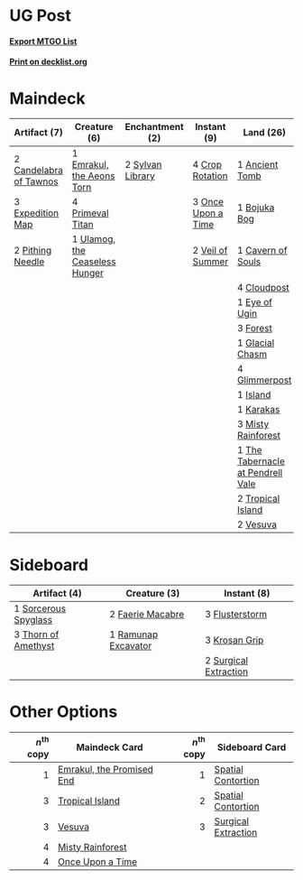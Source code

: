 # UG Post

#### [Export MTGO List](../collection/UG%20Post/UG%20Post.txt)
#### [Print on decklist.org](http://decklist.org/?deckmain=1%09Ancient%20Tomb%0A1%09Bojuka%20Bog%0A2%09Candelabra%20of%20Tawnos%0A1%09Cavern%20of%20Souls%0A4%09Cloudpost%0A4%09Crop%20Rotation%0A1%09Emrakul,%20the%20Aeons%20Torn%0A3%09Expedition%20Map%0A1%09Eye%20of%20Ugin%0A3%09Forest%0A1%09Glacial%20Chasm%0A4%09Glimmerpost%0A1%09Island%0A1%09Karakas%0A3%09Misty%20Rainforest%0A3%09Once%20Upon%20a%20Time%0A2%09Pithing%20Needle%0A4%09Ponder%0A4%09Primeval%20Titan%0A4%09Show%20and%20Tell%0A2%09Sylvan%20Library%0A1%09The%20Tabernacle%20at%20Pendrell%20Vale%0A2%09Tropical%20Island%0A2%09Ugin,%20the%20Spirit%20Dragon%0A1%09Ulamog,%20the%20Ceaseless%20Hunger%0A2%09Veil%20of%20Summer%0A2%09Vesuva&deckside=2%09Faerie%20Macabre%0A3%09Flusterstorm%0A3%09Krosan%20Grip%0A1%09Ramunap%20Excavator%0A1%09Sorcerous%20Spyglass%0A2%09Surgical%20Extraction%0A3%09Thorn%20of%20Amethyst)
# Maindeck

|                                         Artifact (7)                                         |                                              Creature (6)                                               |                                     Enchantment (2)                                     |                                         Instant (9)                                         |                                                Land (26)                                                 |                                          Planeswalker (2)                                          |                                       Sorcery (8)                                        |
|----------------------------------------------------------------------------------------------|---------------------------------------------------------------------------------------------------------|-----------------------------------------------------------------------------------------|---------------------------------------------------------------------------------------------|----------------------------------------------------------------------------------------------------------|----------------------------------------------------------------------------------------------------|------------------------------------------------------------------------------------------|
|2 [Candelabra of Tawnos](http://gatherer.wizards.com/Pages/Card/Details.aspx?multiverseid=999)|1 [Emrakul, the Aeons Torn](http://gatherer.wizards.com/Pages/Card/Details.aspx?multiverseid=397905)     |2 [Sylvan Library](http://gatherer.wizards.com/Pages/Card/Details.aspx?multiverseid=2240)|4 [Crop Rotation](http://gatherer.wizards.com/Pages/Card/Details.aspx?multiverseid=417430)   |1 [Ancient Tomb](http://gatherer.wizards.com/Pages/Card/Details.aspx?multiverseid=409567)                 |2 [Ugin, the Spirit Dragon](http://gatherer.wizards.com/Pages/Card/Details.aspx?multiverseid=391948)|4 [Ponder](http://gatherer.wizards.com/Pages/Card/Details.aspx?multiverseid=451051)       |
|3 [Expedition Map](http://gatherer.wizards.com/Pages/Card/Details.aspx?multiverseid=397742)   |4 [Primeval Titan](http://gatherer.wizards.com/Pages/Card/Details.aspx?multiverseid=438749)              |                                                                                         |3 [Once Upon a Time](http://gatherer.wizards.com/Pages/Card/Details.aspx?multiverseid=473131)|1 [Bojuka Bog](http://gatherer.wizards.com/Pages/Card/Details.aspx?multiverseid=376269)                   |                                                                                                    |4 [Show and Tell](http://gatherer.wizards.com/Pages/Card/Details.aspx?multiverseid=416878)|
|2 [Pithing Needle](http://gatherer.wizards.com/Pages/Card/Details.aspx?multiverseid=129526)   |1 [Ulamog, the Ceaseless Hunger](http://gatherer.wizards.com/Pages/Card/Details.aspx?multiverseid=402079)|                                                                                         |2 [Veil of Summer](http://gatherer.wizards.com/Pages/Card/Details.aspx?multiverseid=466952)  |1 [Cavern of Souls](http://gatherer.wizards.com/Pages/Card/Details.aspx?multiverseid=278058)              |                                                                                                    |                                                                                          |
|                                                                                              |                                                                                                         |                                                                                         |                                                                                             |4 [Cloudpost](http://gatherer.wizards.com/Pages/Card/Details.aspx?multiverseid=49050)                     |                                                                                                    |                                                                                          |
|                                                                                              |                                                                                                         |                                                                                         |                                                                                             |1 [Eye of Ugin](http://gatherer.wizards.com/Pages/Card/Details.aspx?multiverseid=409569)                  |                                                                                                    |                                                                                          |
|                                                                                              |                                                                                                         |                                                                                         |                                                                                             |3 [Forest](http://gatherer.wizards.com/Pages/Card/Details.aspx?multiverseid=439860)                       |                                                                                                    |                                                                                          |
|                                                                                              |                                                                                                         |                                                                                         |                                                                                             |1 [Glacial Chasm](http://gatherer.wizards.com/Pages/Card/Details.aspx?multiverseid=2752)                  |                                                                                                    |                                                                                          |
|                                                                                              |                                                                                                         |                                                                                         |                                                                                             |4 [Glimmerpost](http://gatherer.wizards.com/Pages/Card/Details.aspx?multiverseid=209043)                  |                                                                                                    |                                                                                          |
|                                                                                              |                                                                                                         |                                                                                         |                                                                                             |1 [Island](http://gatherer.wizards.com/Pages/Card/Details.aspx?multiverseid=439857)                       |                                                                                                    |                                                                                          |
|                                                                                              |                                                                                                         |                                                                                         |                                                                                             |1 [Karakas](http://gatherer.wizards.com/Pages/Card/Details.aspx?multiverseid=413782)                      |                                                                                                    |                                                                                          |
|                                                                                              |                                                                                                         |                                                                                         |                                                                                             |3 [Misty Rainforest](http://gatherer.wizards.com/Pages/Card/Details.aspx?multiverseid=405102)             |                                                                                                    |                                                                                          |
|                                                                                              |                                                                                                         |                                                                                         |                                                                                             |1 [The Tabernacle at Pendrell Vale](http://gatherer.wizards.com/Pages/Card/Details.aspx?multiverseid=1690)|                                                                                                    |                                                                                          |
|                                                                                              |                                                                                                         |                                                                                         |                                                                                             |2 [Tropical Island](http://gatherer.wizards.com/Pages/Card/Details.aspx?multiverseid=884)                 |                                                                                                    |                                                                                          |
|                                                                                              |                                                                                                         |                                                                                         |                                                                                             |2 [Vesuva](http://gatherer.wizards.com/Pages/Card/Details.aspx?multiverseid=113543)                       |                                                                                                    |                                                                                          |


# Sideboard

|                                         Artifact (4)                                          |                                         Creature (3)                                         |                                          Instant (8)                                           |
|-----------------------------------------------------------------------------------------------|----------------------------------------------------------------------------------------------|------------------------------------------------------------------------------------------------|
|1 [Sorcerous Spyglass](http://gatherer.wizards.com/Pages/Card/Details.aspx?multiverseid=435407)|2 [Faerie Macabre](http://gatherer.wizards.com/Pages/Card/Details.aspx?multiverseid=201822)   |3 [Flusterstorm](http://gatherer.wizards.com/Pages/Card/Details.aspx?multiverseid=228255)       |
|3 [Thorn of Amethyst](http://gatherer.wizards.com/Pages/Card/Details.aspx?multiverseid=140166) |1 [Ramunap Excavator](http://gatherer.wizards.com/Pages/Card/Details.aspx?multiverseid=430818)|3 [Krosan Grip](http://gatherer.wizards.com/Pages/Card/Details.aspx?multiverseid=376394)        |
|                                                                                               |                                                                                              |2 [Surgical Extraction](http://gatherer.wizards.com/Pages/Card/Details.aspx?multiverseid=397706)|


# Other Options

|*n*<sup>th</sup> copy|                                           Maindeck Card                                            |*n*<sup>th</sup> copy|                                        Sideboard Card                                        |
|--------------------:|----------------------------------------------------------------------------------------------------|--------------------:|----------------------------------------------------------------------------------------------|
|                    1|[Emrakul, the Promised End](http://gatherer.wizards.com/Pages/Card/Details.aspx?multiverseid=414295)|                    1|[Spatial Contortion](http://gatherer.wizards.com/Pages/Card/Details.aspx?multiverseid=407518) |
|                    3|[Tropical Island](http://gatherer.wizards.com/Pages/Card/Details.aspx?multiverseid=884)             |                    2|[Spatial Contortion](http://gatherer.wizards.com/Pages/Card/Details.aspx?multiverseid=407518) |
|                    3|[Vesuva](http://gatherer.wizards.com/Pages/Card/Details.aspx?multiverseid=113543)                   |                    3|[Surgical Extraction](http://gatherer.wizards.com/Pages/Card/Details.aspx?multiverseid=397706)|
|                    4|[Misty Rainforest](http://gatherer.wizards.com/Pages/Card/Details.aspx?multiverseid=405102)         |                     |                                                                                              |
|                    4|[Once Upon a Time](http://gatherer.wizards.com/Pages/Card/Details.aspx?multiverseid=473131)         |                     |                                                                                              |

